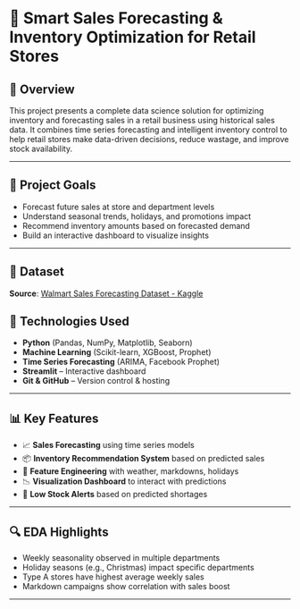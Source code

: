 # 🛒 Smart Sales Forecasting & Inventory Optimization for Retail Stores

## 📌 Overview
This project presents a complete data science solution for optimizing inventory and forecasting sales in a retail business using historical sales data. It combines time series forecasting and intelligent inventory control to help retail stores make data-driven decisions, reduce wastage, and improve stock availability.

---

## 🚀 Project Goals
- Forecast future sales at store and department levels
- Understand seasonal trends, holidays, and promotions impact
- Recommend inventory amounts based on forecasted demand
- Build an interactive dashboard to visualize insights

---

## 📂 Dataset
**Source**: [Walmart Sales Forecasting Dataset - Kaggle](https://www.kaggle.com/datasets/yasserh/walmart-dataset)


## 🧠 Technologies Used
- **Python** (Pandas, NumPy, Matplotlib, Seaborn)
- **Machine Learning** (Scikit-learn, XGBoost, Prophet)
- **Time Series Forecasting** (ARIMA, Facebook Prophet)
- **Streamlit** – Interactive dashboard
- **Git & GitHub** – Version control & hosting

---

## 📊 Key Features
- 📈 **Sales Forecasting** using time series models  
- 📦 **Inventory Recommendation System** based on predicted sales  
- 🧼 **Feature Engineering** with weather, markdowns, holidays  
- 📉 **Visualization Dashboard** to interact with predictions  
- 🚨 **Low Stock Alerts** based on predicted shortages

---

## 🔍 EDA Highlights
- Weekly seasonality observed in multiple departments  
- Holiday seasons (e.g., Christmas) impact specific departments  
- Type A stores have highest average weekly sales  
- Markdown campaigns show correlation with sales boost

---

